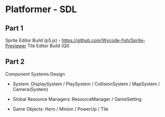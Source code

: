 # Platformer - SDL


## Part 1

Sprite Editor Build (p5.js) - https://github.com/Wycode-fish/Sprite-Previewer
Tile Editor Build (Qt)

## Part 2

Component Systems Design
- System:
    DisplaySystem / PlaySystem / CollisionSystem / MapSystem / Camera(System)
    
- Global Resource Managers:
    ResourceManager / GameSetting
    
- Game Objects:
    Hero / Minion / PowerUp / Tile

